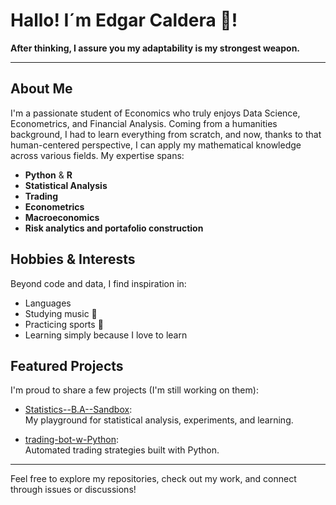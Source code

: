 # Hallo! I´m Edgar Caldera 👋!

**After thinking, I assure you my adaptability is my strongest weapon.**

---

## About Me

I'm a passionate student of Economics who truly enjoys Data Science, Econometrics, and Financial Analysis. Coming from a humanities background, I had to learn everything from scratch, and now, thanks to that human-centered perspective, I can apply my mathematical knowledge across various fields. My expertise spans:

- **Python** & **R**
- **Statistical Analysis**
- **Trading**
- **Econometrics**
- **Macroeconomics**
- **Risk analytics and portafolio construction**

## Hobbies & Interests

Beyond code and data, I find inspiration in:
- Languages
- Studying music 🎵 
- Practicing sports 🏅
- Learning simply because I love to learn

## Featured Projects

I'm proud to share a few projects (I'm still working on them):

- [Statistics--B.A--Sandbox](https://github.com/ecalderah/Statistics--B.A--Sandbox):  
  My playground for statistical analysis, experiments, and learning.

- [trading-bot-w-Python](https://github.com/ecalderah/trading-bot-w-Python):  
  Automated trading strategies built with Python.

---

Feel free to explore my repositories, check out my work, and connect through issues or discussions!
